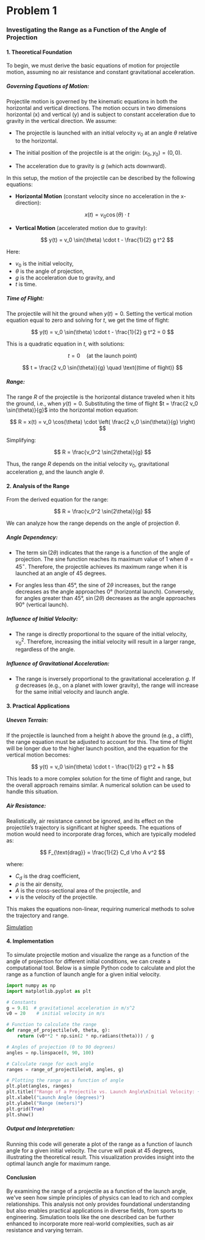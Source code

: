 # Problem 1
### Investigating the Range as a Function of the Angle of Projection

#### 1. Theoretical Foundation

To begin, we must derive the basic equations of motion for projectile motion, assuming no air resistance and constant gravitational acceleration.

##### Governing Equations of Motion:

Projectile motion is governed by the kinematic equations in both the horizontal and vertical directions. The motion occurs in two dimensions horizontal (x) and vertical (y) and is subject to constant acceleration due to gravity in the vertical direction. We assume:

- The projectile is launched with an initial velocity $v_0$ at an angle $\theta$ relative to the horizontal.

- The initial position of the projectile is at the origin: $(x_0, y_0) = (0, 0)$.

- The acceleration due to gravity is $g$ (which acts downward).

In this setup, the motion of the projectile can be described by the following equations:

- **Horizontal Motion** (constant velocity since no acceleration in the x-direction):

  $$
  x(t) = v_0 \cos(\theta) \cdot t
  $$

- **Vertical Motion** (accelerated motion due to gravity):

  $$
  y(t) = v_0 \sin(\theta) \cdot t - \frac{1}{2} g t^2
  $$

Here:
- $v_0$ is the initial velocity,
- $\theta$ is the angle of projection,
- $g$ is the acceleration due to gravity, and
- $t$ is time.

##### Time of Flight:

The projectile will hit the ground when $y(t) = 0$. Setting the vertical motion equation equal to zero and solving for $t$, we get the time of flight:

$$
y(t) = v_0 \sin(\theta) \cdot t - \frac{1}{2} g t^2 = 0
$$

This is a quadratic equation in $t$, with solutions:

$$
t = 0 \quad \text{(at the launch point)}
$$

$$
t = \frac{2 v_0 \sin(\theta)}{g} \quad \text{(time of flight)}
$$

##### Range:

The range $R$ of the projectile is the horizontal distance traveled when it hits the ground, i.e., when $y(t) = 0$. Substituting the time of flight $t = \frac{2 v_0 \sin(\theta)}{g}$ into the horizontal motion equation:

$$
R = x(t) = v_0 \cos(\theta) \cdot \left( \frac{2 v_0 \sin(\theta)}{g} \right)
$$

Simplifying:

$$
R = \frac{v_0^2 \sin(2\theta)}{g}
$$

Thus, the range $R$ depends on the initial velocity $v_0$, gravitational acceleration $g$, and the launch angle $\theta$.

#### 2. Analysis of the Range

From the derived equation for the range:

$$
R = \frac{v_0^2 \sin(2\theta)}{g}
$$

We can analyze how the range depends on the angle of projection $\theta$.

##### Angle Dependency:

- The term $\sin(2\theta)$ indicates that the range is a function of the angle of projection. The sine function reaches its maximum value of 1 when $\theta = 45^\circ$. Therefore, the projectile achieves its maximum range when it is launched at an angle of 45 degrees.

- For angles less than 45°, the sine of $2\theta$ increases, but the range decreases as the angle approaches 0° (horizontal launch). Conversely, for angles greater than 45°, $\sin(2\theta)$ decreases as the angle approaches 90° (vertical launch).

##### Influence of Initial Velocity:

- The range is directly proportional to the square of the initial velocity, $v_0^2$. Therefore, increasing the initial velocity will result in a larger range, regardless of the angle.

##### Influence of Gravitational Acceleration:

- The range is inversely proportional to the gravitational acceleration $g$. If $g$ decreases (e.g., on a planet with lower gravity), the range will increase for the same initial velocity and launch angle.

#### 3. Practical Applications

##### Uneven Terrain:

If the projectile is launched from a height $h$ above the ground (e.g., a cliff), the range equation must be adjusted to account for this. The time of flight will be longer due to the higher launch position, and the equation for the vertical motion becomes:

$$
y(t) = v_0 \sin(\theta) \cdot t - \frac{1}{2} g t^2 + h
$$

This leads to a more complex solution for the time of flight and range, but the overall approach remains similar. A numerical solution can be used to handle this situation.

##### Air Resistance:

Realistically, air resistance cannot be ignored, and its effect on the projectile’s trajectory is significant at higher speeds. The equations of motion would need to incorporate drag forces, which are typically modeled as:

$$
F_{\text{drag}} = \frac{1}{2} C_d \rho A v^2
$$

where:
- $C_d$ is the drag coefficient,
- $\rho$ is the air density,
- $A$ is the cross-sectional area of the projectile, and
- $v$ is the velocity of the projectile.

This makes the equations non-linear, requiring numerical methods to solve the trajectory and range.

[Simulation](simulation_projectle.html)

#### 4. Implementation

To simulate projectile motion and visualize the range as a function of the angle of projection for different initial conditions, we can create a computational tool. Below is a simple Python code to calculate and plot the range as a function of launch angle for a given initial velocity.

```python
import numpy as np
import matplotlib.pyplot as plt

# Constants
g = 9.81  # gravitational acceleration in m/s^2
v0 = 20    # initial velocity in m/s

# Function to calculate the range
def range_of_projectile(v0, theta, g):
    return (v0**2 * np.sin(2 * np.radians(theta))) / g

# Angles of projection (0 to 90 degrees)
angles = np.linspace(0, 90, 100)

# Calculate range for each angle
ranges = range_of_projectile(v0, angles, g)

# Plotting the range as a function of angle
plt.plot(angles, ranges)
plt.title(f"Range of a Projectile vs. Launch Angle\nInitial Velocity: {v0} m/s")
plt.xlabel("Launch Angle (degrees)")
plt.ylabel("Range (meters)")
plt.grid(True)
plt.show()
```

##### Output and Interpretation:

Running this code will generate a plot of the range as a function of launch angle for a given initial velocity. The curve will peak at 45 degrees, illustrating the theoretical result. This visualization provides insight into the optimal launch angle for maximum range.

#### Conclusion

By examining the range of a projectile as a function of the launch angle, we've seen how simple principles of physics can lead to rich and complex relationships. This analysis not only provides foundational understanding but also enables practical applications in diverse fields, from sports to engineering. Simulation tools like the one described can be further enhanced to incorporate more real-world complexities, such as air resistance and varying terrain.